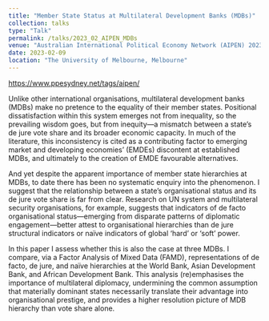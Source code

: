 ```yaml
---
title: "Member State Status at Multilateral Development Banks (MDBs)"
collection: talks
type: "Talk"
permalink: /talks/2023_02_AIPEN_MDBs
venue: "Australian International Political Economy Network (AIPEN) 2023"
date: 2023-02-09
location: "The University of Melbourne, Melbourne"
---
```

https://www.ppesydney.net/tags/aipen/

Unlike other international organisations, multilateral development banks (MDBs) make no pretence to the equality of their member states. Positional dissatisfaction within this system emerges not from inequality, so the prevailing wisdom goes, but from inequity—a mismatch between a state’s de jure vote share and its broader economic capacity. In much of the literature, this inconsistency is cited as a contributing factor to emerging market and developing economies’ (EMDEs) discontent at established MDBs, and ultimately to the creation of EMDE favourable alternatives.

And yet despite the apparent importance of member state hierarchies at MDBs, to date there has been no systematic enquiry into the phenomenon. I suggest that the relationship between a state’s organisational status and its de jure vote share is far from clear. Research on UN system and multilateral security organisations, for example, suggests that indicators of de facto organisational status—emerging from disparate patterns of diplomatic engagement—better attest to organisational hierarchies than de jure structural indicators or naïve indicators of global ‘hard’ or ‘soft’ power.

In this paper I assess whether this is also the case at three MDBs. I compare, via a Factor Analysis of Mixed Data (FAMD), representations of de facto, de jure, and naïve hierarchies at the World Bank, Asian Development Bank, and African Development Bank. This analysis (re)emphasises the importance of multilateral diplomacy, undermining the common assumption that materially dominant states necessarily translate their advantage into organisational prestige, and provides a higher resolution picture of MDB hierarchy than vote share alone.
